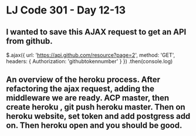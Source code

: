 # LJ Code 301 - Day 12-13

## I wanted to save this AJAX request to get an API from github.

$.ajax({
	url: '<https://api.github.com/resource?page=2>',
	method: 'GET',
	headers: {
		Authorization: 'githubtokennumber'
	}
})
.then(console.log)

## An overview of the heroku process. After refactoring the ajax request, adding the middleware we are ready. ACP master, then create heroku <website>, git push heroku master. Then on heroku website, set token and add postgress add on. Then heroku open and you should be good.
